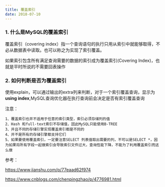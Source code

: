 ```yaml
---
title: 覆盖索引
date: 2018-07-10
---
```

### 1. 什么是MySQL的覆盖索引

覆盖索引（covering index）指一个查询语句的执行只用从索引中就能够取得，不必从数据表中读取。也可以称之为实现了索引覆盖。

如果索引包含所有满足查询需要的数据的索引成为覆盖索引(Covering Index)，也就是平时所说的不需要回表操作

### 2. 如何判断是否为覆盖索引

使用explain，可以通过输出的extra列来判断，对于一个索引覆盖查询，显示为**using index**,MySQL查询优化器在执行查询前会决定是否有索引覆盖查询

注意：

```
1、覆盖索引也并不适用于任意的索引类型，索引必须存储列的值
2、Hash 和full-text索引不存储值，因此MySQL只能使用B-TREE
3、并且不同的存储引擎实现覆盖索引都是不同的
4、并不是所有的存储引擎都支持它们
5、如果要使用覆盖索引，一定要注意SELECT 列表值取出需要的列，不可以是SELECT *，因为如果将所有字段一起做索引会导致索引文件过大，查询性能下降，不能为了利用覆盖索引而这么做
```





参考：

https://www.jianshu.com/p/77eaad62f974

https://www.cnblogs.com/chenpingzhao/p/4776981.html